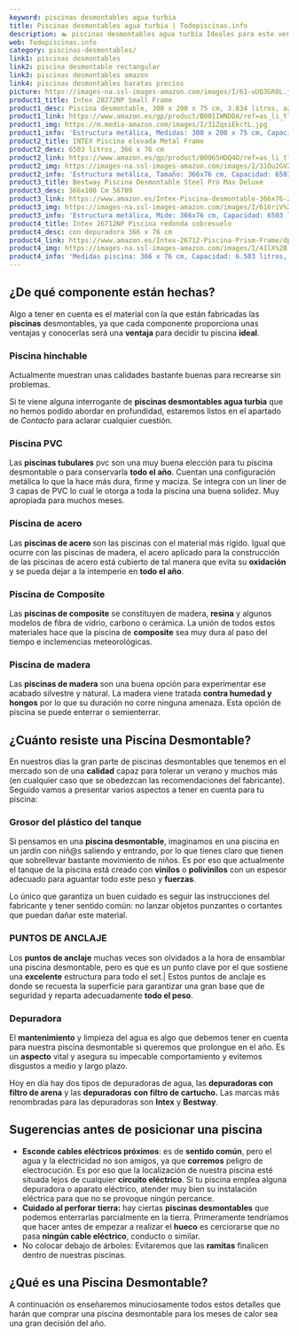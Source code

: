 ```yaml
---
keyword: piscinas desmontables agua turbia
title: Piscinas desmontables agua turbia | Todopiscinas.info
description: 🏊 piscinas desmontables agua turbia Ideales para este verano 2021. Aquí puedes comprar piscinas desmontables agua turbia y comparar con otras similares. No dejes escapar piscinas desmontables agua turbia a un precio realmente tentador.
web: Todopiscinas.info
category: piscinas-desmontables/
link1: piscinas desmontables
link2: piscina desmontable rectangular
link3: piscinas desmontables amazon
link4: piscinas desmontables baratas precios
picture: https://images-na.ssl-images-amazon.com/images/I/61-uUQ3GR8L.jpg
product1_title: Intex 28272NP Small Frame
product1_desc: Piscina desmontable, 300 x 200 x 75 cm, 3.834 litros, azul
product1_link: https://www.amazon.es/gp/product/B001IWNDDA/ref=as_li_tl?ie=UTF8&camp=3638&creative=24630&creativeASIN=B001IWNDDA&linkCode=as2&tag=todopiscinas0e-21&linkId=25b9d647487c889cb6ef56ed63f50ca1
product1_img: https://m.media-amazon.com/images/I/31ZqsiEkctL.jpg
product1_info: 'Estructura metálica, Medidas: 300 x 200 x 75 cm, Capacidad: 3.834 litros, Para 6 personas (+ 6 años), Fácil montaje, Forma rectangular'
product2_title: INTEX Piscina elevada Metal Frame
product2_desc: 6503 litros, 366 x 76 cm
product2_link: https://www.amazon.es/gp/product/B0065HDQ4O/ref=as_li_tl?ie=UTF8&camp=3638&creative=24630&creativeASIN=B0065HDQ4O&linkCode=as2&tag=todopiscinas0e-21&linkId=ed2430e3ba564d3527ee103df33ed7b3
product2_img: https://images-na.ssl-images-amazon.com/images/I/31Ou2GV2SAL.jpg
product2_info: 'Estructura metálica, Tamaño: 366x76 cm, Capacidad: 6503 litros, Forma circular, De 4 a 7 personas (+6 años)'
product3_title: Bestway Piscina Desmontable Steel Pro Max Deluxe
product3_desc: 366x100 Cm 56709
product3_link: https://www.amazon.es/Intex-Piscina-desmontable-366x76-28210NP/dp/B0065HDQ4O?__mk_es_ES=%C3%85M%C3%85%C5%BD%C3%95%C3%91&crid=25UQGV9HG2INI&dchild=1&keywords=piscinas+desmontables&qid=1615854176&sprefix=piscinas+dem%2Caps%2C201&sr=8-5&linkCode=ll1&tag=todopiscinas0e-21&linkId=34f200977c6cbaab1f3f4d9ac0e64755&language=es_ES&ref_=as_li_ss_tl
product3_img: https://images-na.ssl-images-amazon.com/images/I/616riV%2BiY3L.jpg
product3_info: 'Estructura metálica, Mide: 366x76 cm, Capacidad: 6503 litros, De 4 a 7 personas mayores de 6 años, Forma circular, Tecnología Super-Tough'
product4_title: Intex 26712NP Piscina redonda sobresuelo
product4_desc: con depuradora 366 x 76 cm
product4_link: https://www.amazon.es/Intex-26712-Piscina-Prism-Frame/dp/B07FB823GL?__mk_es_ES=%C3%85M%C3%85%C5%BD%C3%95%C3%91&dchild=1&keywords=piscinas+desmontables+con+depuradora&qid=1615936418&sr=8-5&linkCode=ll1&tag=todopiscinas0e-21&linkId=d98699de7830cd471766fa1daa36de34&language=es_ES&ref_=as_li_ss_tl
product4_img: https://images-na.ssl-images-amazon.com/images/I/41lX%2B-YpibL.jpg
product4_info: 'Medidas piscina: 366 x 76 cm, Capacidad: 6.503 litros, Incluye depuradora de cartucha A, Lona resistente triple capa'
---
```




## ¿De qué componente están hechas?

Algo a tener en cuenta es el material con la que están fabricadas las **piscinas** desmontables, ya que cada componente proporciona unas ventajas y conocerlas  será una **ventaja** para decidir tu piscina **ideal**.


### Piscina hinchable

 Actualmente muestran unas calidades bastante buenas para recrearse sin problemas.

Si te viene alguna interrogante de **piscinas desmontables agua turbia** que no hemos podido abordar en profundidad, estaremos listos en el apartado de _Contacto_ para aclarar cualquier cuestión.


### Piscina  PVC

Las **piscinas tubulares** pvc son una muy buena elección para tu piscina desmontable o para conservarla **todo el año**. Cuentan una configuración metálica lo que la hace más dura, firme y maciza. Se integra con un liner de 3 capas de PVC lo cual le otorga a toda la piscina una buena solidez. Muy apropiada para muchos meses.


### Piscina de acero

Las **piscinas de acero** son las piscinas con el material más rígido. Igual que ocurre con las piscinas de madera, el acero aplicado para la construcción de las piscinas de acero está cubierto de tal manera que evita su **oxidación** y se pueda dejar a la intemperie en **todo el año**.


### Piscina de Composite

Las **piscinas de composite** se constituyen de madera, **resina** y algunos modelos de fibra de vidrio, carbono o cerámica. La unión de todos estos materiales hace que la piscina de **composite** sea muy dura al paso del tiempo e inclemencias meteorológicas.


### Piscina de madera

Las **piscinas de madera** son una buena opción para experimentar ese acabado silvestre y natural. La madera viene tratada **contra humedad y hongos** por lo que su duración no corre ninguna amenaza. Esta opción de piscina se puede enterrar o semienterrar.


## ¿Cuánto resiste una Piscina Desmontable?

En nuestros días la gran parte de piscinas desmontables que tenemos en el mercado son de una **calidad** capaz para tolerar un verano y muchos más (en cualquier caso que se obedezcan las recomendaciones del fabricante). Seguido vamos a presentar varios aspectos a tener en cuenta para tu piscina:


### Grosor del plástico del tanque

Si pensamos en una **piscina desmontable**, imaginamos en una piscina en un jardín con niñ@s saliendo y entrando, por lo que tienes claro que tienen que sobrellevar bastante movimiento de niños. Es por eso que actualmente el tanque de la piscina está creado con **vinilos** o **polivinilos** con un espesor adecuado para aguantar todo este peso y **fuerzas**.

Lo único que garantiza un	 buen cuidado es seguir las instrucciones del fabricante y tener sentido común: no lanzar objetos punzantes o cortantes que puedan dañar este material.


### PUNTOS DE ANCLAJE

Los **puntos de anclaje** muchas veces son olvidados a la hora de ensamblar una piscina desmontable, pero  es que es un punto clave por el que sostiene una **excelente** estructura para todo el set.| Estos puntos de anclaje es donde se recuesta la superficie para garantizar una gran base que de seguridad y reparta adecuadamente **todo el peso**.


### Depuradora

El **mantenimiento** y limpieza del agua es algo que debemos tener en cuenta para nuestra piscina desmontable si queremos que prolongue en el año. Es un **aspecto** vital y asegura su impecable comportamiento y evitemos disgustos a medio y largo plazo.

Hoy en día hay dos tipos de depuradoras de agua, las **depuradoras con filtro de arena** y  las **depuradoras** **con filtro de cartucho.** Las marcas más renombradas para las depuradoras son **Intex** y **Bestway**.


## Sugerencias antes de posicionar una piscina



*   **Esconde cables eléctricos próximos**: es de **sentido común**, pero el agua y la electricidad no son amigos, ya que **corremos** peligro de electrocución. Es por eso que la localización de nuestra piscina esté situada lejos de cualquier **circuito eléctrico**. Si tu piscina emplea alguna depuradora o aparato eléctrico, atender muy bien su instalación eléctrica para que no se provoque ningún percance.
*   **Cuidado al perforar tierra:** hay ciertas **piscinas desmontables** que podemos enterrarlas parcialmente en la tierra. Primeramente tendríamos que hacer antes de empezar a realizar el **hueco** es cerciorarse que no pasa **ningún cable eléctrico**, conducto o similar.
*   No colocar debajo de árboles: Evitaremos que las **ramitas** finalicen dentro de nuestras piscinas.
## ¿Qué es una Piscina Desmontable?



A continuación os enseñaremos minuciosamente todos estos detalles que harán que comprar una piscina desmontable para los meses de calor sea una gran decisión del año.

<external-banner></external-banner>


<brand-panel :title=product1_title :desc=product1_desc :img=product1_img :link=product1_link></brand-panel>

<stats-list :link1=link1 :link2=link2 :link3=link3 :link4=link4 :category=category></stats-list>